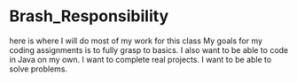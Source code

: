 # Brash_Responsibility
here is where I will do most of my work for this class
My goals for my coding assignments is to fully grasp to basics.
I also want to be able to code in Java on my own.
I want to complete real projects.
I want to be able to solve problems.
